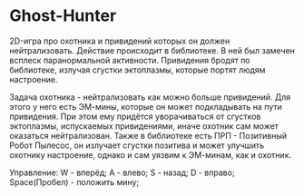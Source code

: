 Ghost-Hunter
============

2D-игра про охотника и привидений которых он должен нейтрализовать.
Действие происходит в библиотеке. В ней был замечен всплеск паранормальной активности.
Привидения бродят по библиотеке, излучая сгустки эктоплазмы, которые портят людям настроение.

Задача охотника - нейтрализовать как можно больше привидений. Для этого у него есть ЭМ-мины,
которые он может подкладывать на пути привидения. При этом ему придётся уворачиваться от сгустков эктоплазмы,
испускаемых привидениями, иначе охотник сам может оказаться нейтрализован. Также в библиотеке есть ПРП  -
Позитивный Робот Пылесос, он излучает сгустки позитива и может улучшить охотнику настроение, однако и сам
уязвим к ЭМ-минам, как и охотник.

Управление:
    W - вперёд;
    A - влево;
    S - назад;
    D - вправо;
    Space(Пробел) - положить мину;
